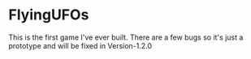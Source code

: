 # FlyingUFOs
This is the first game I've ever built. There are a few bugs so it's just a prototype and will be fixed in Version-1.2.0
